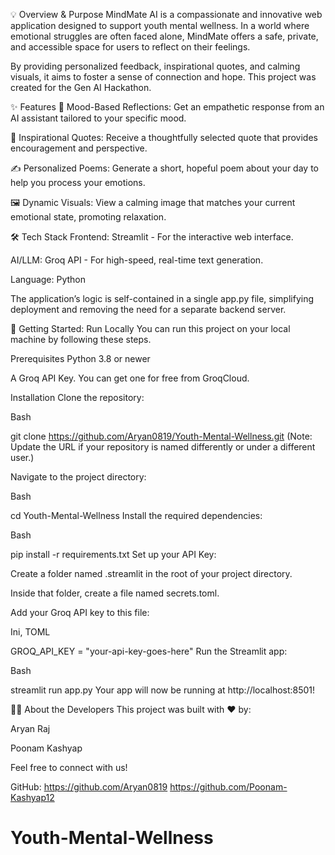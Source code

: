 💡 Overview & Purpose
MindMate AI is a compassionate and innovative web application designed to support youth mental wellness. In a world where emotional struggles are often faced alone, MindMate offers a safe, private, and accessible space for users to reflect on their feelings.

By providing personalized feedback, inspirational quotes, and calming visuals, it aims to foster a sense of connection and hope. This project was created for the Gen AI Hackathon.

✨ Features
🧠 Mood-Based Reflections: Get an empathetic response from an AI assistant tailored to your specific mood.

📜 Inspirational Quotes: Receive a thoughtfully selected quote that provides encouragement and perspective.

✍️ Personalized Poems: Generate a short, hopeful poem about your day to help you process your emotions.

🖼️ Dynamic Visuals: View a calming image that matches your current emotional state, promoting relaxation.

🛠️ Tech Stack
Frontend: Streamlit - For the interactive web interface.

AI/LLM: Groq API - For high-speed, real-time text generation.

Language: Python

The application’s logic is self-contained in a single app.py file, simplifying deployment and removing the need for a separate backend server.

🚀 Getting Started: Run Locally
You can run this project on your local machine by following these steps.

Prerequisites
Python 3.8 or newer

A Groq API Key. You can get one for free from GroqCloud.

Installation
Clone the repository:

Bash

git clone https://github.com/Aryan0819/Youth-Mental-Wellness.git
(Note: Update the URL if your repository is named differently or under a different user.)

Navigate to the project directory:

Bash

cd Youth-Mental-Wellness
Install the required dependencies:

Bash

pip install -r requirements.txt
Set up your API Key:

Create a folder named .streamlit in the root of your project directory.

Inside that folder, create a file named secrets.toml.

Add your Groq API key to this file:

Ini, TOML

GROQ_API_KEY = "your-api-key-goes-here"
Run the Streamlit app:

Bash

streamlit run app.py
Your app will now be running at http://localhost:8501!

🧑‍💻 About the Developers
This project was built with ❤️ by:

Aryan Raj

Poonam Kashyap

Feel free to connect with us!

GitHub: https://github.com/Aryan0819
        https://github.com/Poonam-Kashyap12
# Youth-Mental-Wellness
